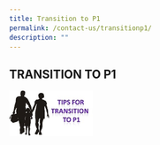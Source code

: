 ```yaml
---
title: Transition to P1
permalink: /contact-us/transitionp1/
description: ""
---
```

## TRANSITION TO P1

<p><a href="https://www.ezhishi.net/CKPSebook2022/">
<img style="width:30%" align=left src="/images/Tips for Transition to P1.jpg">
</a></p>